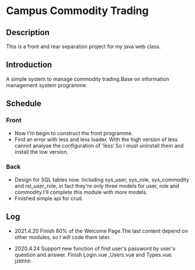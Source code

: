 # Campus Commodity Trading
## Description
This is a front and rear separation project for my java web class.
## Introduction
A simple system to manage commodity trading.Base on information management system programme.
## Schedule
### Front
- Now I'm begin to construct the front programme.
- Find an error with less and less loader. With the high version of less cannot analyse the configuration of 'less'.So 
I must uninstall them and install the low version.
### Back
- Design for SQL tables now. Including sys_user, sys_role, sys_commodity and rel_user_role, in fact they're only three 
models for user, role and commodity.I'll complete this module with more models.
- Finished simple api for crud.
## Log
- 2021.4.20
Finish 80% of the Welcome Page.The last content depend on other modules, so I will code them later.

- 2020.4.24
Support new function of find user's password by user's question and answer.
Finish Login.vue ,Users.vue and Types.vue.
jzkhhh
